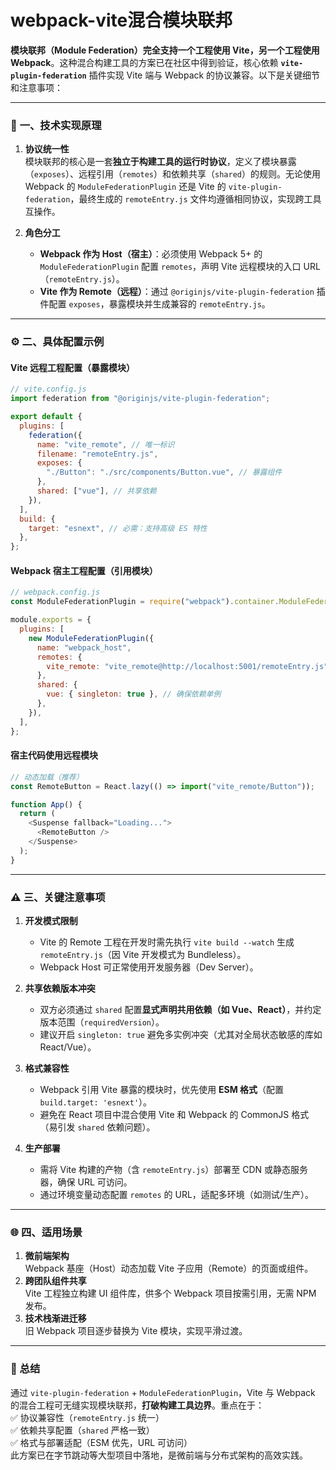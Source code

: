 # webpack-vite混合模块联邦
**模块联邦（Module Federation）完全支持一个工程使用 Vite，另一个工程使用 Webpack**。这种混合构建工具的方案已在社区中得到验证，核心依赖 **`vite-plugin-federation`** 插件实现 Vite 端与 Webpack 的协议兼容。以下是关键细节和注意事项：

---

### 🔧 **一、技术实现原理**
1. **协议统一性**  
   模块联邦的核心是一套**独立于构建工具的运行时协议**，定义了模块暴露（`exposes`）、远程引用（`remotes`）和依赖共享（`shared`）的规则。无论使用 Webpack 的 `ModuleFederationPlugin` 还是 Vite 的 `vite-plugin-federation`，最终生成的 `remoteEntry.js` 文件均遵循相同协议，实现跨工具互操作。

2. **角色分工**  
   - **Webpack 作为 Host（宿主）**：必须使用 Webpack 5+ 的 `ModuleFederationPlugin` 配置 `remotes`，声明 Vite 远程模块的入口 URL（`remoteEntry.js`）。  
   - **Vite 作为 Remote（远程）**：通过 `@originjs/vite-plugin-federation` 插件配置 `exposes`，暴露模块并生成兼容的 `remoteEntry.js`。

---

### ⚙️ **二、具体配置示例**
#### **Vite 远程工程配置**（暴露模块）
```javascript
// vite.config.js
import federation from "@originjs/vite-plugin-federation";

export default {
  plugins: [
    federation({
      name: "vite_remote", // 唯一标识
      filename: "remoteEntry.js",
      exposes: {
        "./Button": "./src/components/Button.vue", // 暴露组件
      },
      shared: ["vue"], // 共享依赖
    }),
  ],
  build: {
    target: "esnext", // 必需：支持高级 ES 特性
  },
};
```

#### **Webpack 宿主工程配置**（引用模块）
```javascript
// webpack.config.js
const ModuleFederationPlugin = require("webpack").container.ModuleFederationPlugin;

module.exports = {
  plugins: [
    new ModuleFederationPlugin({
      name: "webpack_host",
      remotes: {
        vite_remote: "vite_remote@http://localhost:5001/remoteEntry.js", // 指向 Vite 的 remoteEntry.js
      },
      shared: {
        vue: { singleton: true }, // 确保依赖单例
      },
    }),
  ],
};
```

#### **宿主代码使用远程模块**
```javascript
// 动态加载（推荐）
const RemoteButton = React.lazy(() => import("vite_remote/Button"));

function App() {
  return (
    <Suspense fallback="Loading...">
      <RemoteButton />
    </Suspense>
  );
}
```

---

### ⚠️ **三、关键注意事项**
1. **开发模式限制**  
   - Vite 的 Remote 工程在开发时需先执行 `vite build --watch` 生成 `remoteEntry.js`（因 Vite 开发模式为 Bundleless）。  
   - Webpack Host 可正常使用开发服务器（Dev Server）。

2. **共享依赖版本冲突**  
   - 双方必须通过 `shared` 配置**显式声明共用依赖（如 Vue、React）**，并约定版本范围（`requiredVersion`）。  
   - 建议开启 `singleton: true` 避免多实例冲突（尤其对全局状态敏感的库如 React/Vue）。

3. **格式兼容性**  
   - Webpack 引用 Vite 暴露的模块时，优先使用 **ESM 格式**（配置 `build.target: 'esnext'`）。  
   - 避免在 React 项目中混合使用 Vite 和 Webpack 的 CommonJS 格式（易引发 `shared` 依赖问题）。

4. **生产部署**  
   - 需将 Vite 构建的产物（含 `remoteEntry.js`）部署至 CDN 或静态服务器，确保 URL 可访问。  
   - 通过环境变量动态配置 `remotes` 的 URL，适配多环境（如测试/生产）。

---

### 🌐 **四、适用场景**
1. **微前端架构**  
   Webpack 基座（Host）动态加载 Vite 子应用（Remote）的页面或组件。  
2. **跨团队组件共享**  
   Vite 工程独立构建 UI 组件库，供多个 Webpack 项目按需引用，无需 NPM 发布。  
3. **技术栈渐进迁移**  
   旧 Webpack 项目逐步替换为 Vite 模块，实现平滑过渡。

---

### 💎 总结
通过 `vite-plugin-federation` + `ModuleFederationPlugin`，Vite 与 Webpack 的混合工程可无缝实现模块联邦，**打破构建工具边界**。重点在于：  
✅ 协议兼容性（`remoteEntry.js` 统一）  
✅ 依赖共享配置（`shared` 严格一致）  
✅ 格式与部署适配（ESM 优先，URL 可访问）  
此方案已在字节跳动等大型项目中落地，是微前端与分布式架构的高效实践。